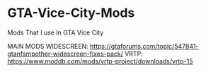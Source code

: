 # GTA-Vice-City-Mods
Mods That I use In GTA Vice City

MAIN MODS
WIDESCREEN: https://gtaforums.com/topic/547841-gtanfsmpother-widescreen-fixes-pack/
VRTP: https://www.moddb.com/mods/vrtp-project/downloads/vrtp-15
